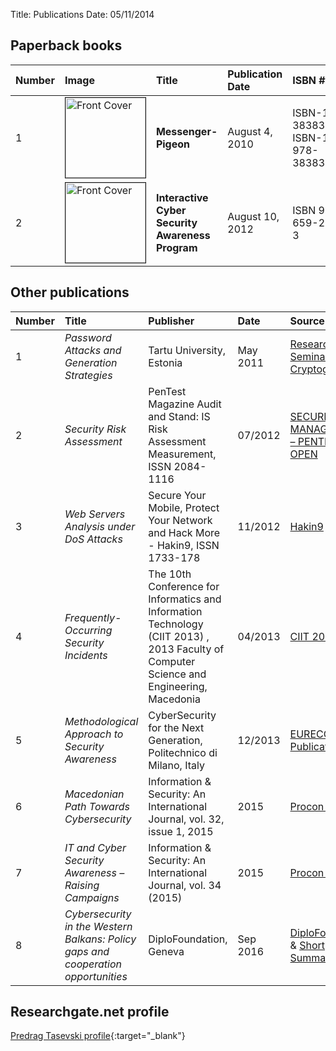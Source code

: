 Title: Publications
Date: 05/11/2014

## Paperback books

| Number | Image                                                                                                                                                                                                                                                                                                                                      | Title                                            | Publication Date | ISBN #                                       | On-line shop                                                                                                                                                                                                                                                                                                                                                                                                                                                                        |
|:-------|:-------------------------------------------------------------------------------------------------------------------------------------------------------------------------------------------------------------------------------------------------------------------------------------------------------------------------------------------|:-------------------------------------------------|:-----------------|:---------------------------------------------|:------------------------------------------------------------------------------------------------------------------------------------------------------------------------------------------------------------------------------------------------------------------------------------------------------------------------------------------------------------------------------------------------------------------------------------------------------------------------------------|
| 1      | <img src="https://encrypted-tbn0.gstatic.com/shopping?q=tbn:ANd9GcQGb7xHyMmtda0BDWxqU4KoQcFUdHRUE7YLq6FrnSoqC3_Ua4I&usqp=CAY" alt="Front Cover" title="Front Cover" id="summary-frontcover" border="1" width="128">                                                                                                                        | **Messenger-Pigeon**                             | August 4, 2010   | ISBN-10: 3838391314; ISBN-13: 978-3838391311 | [Amazon](http://www.amazon.com/Messenger-Pigeon-messaging-performance-communication-solutions/dp/3838391314/ref=la_B00JCKP4XW_1_2?s=books&amp;ie=UTF8&amp;qid=1415045618&amp;sr=1-2), [Google Shopping](https://www.google.com/shopping/product/15835238577999490617?q=Messenger-Pigeon&amp;amp;safe=active&amp;amp;bav=on.2,or.r_cp.r_qf.&amp;amp;bvm=bv.45960087,d.Yms&amp;amp;biw=1366&amp;amp;bih=682&amp;amp;sa=X&amp;amp;ei=IamGUcSEEIX2sgb5-oGYCQ&amp;amp;ved=0CHAQ8wIwBTgK) |
| 2      | <img src="https://books.google.fr/books/content?id=APM4nwEACAAJ&printsec=frontcover&img=1&zoom=1&imgtk=AFLRE70KuZuw54eeFupH_gkoeJs-dbGzL7nmlNaI45IQ_MkQBCyojJgaDRFM1cPCqOzqRSGbw3vkZnsrON1NykoZAK0ninPCGWImGU6l4tX4kXI4qqOWycGXUtx39ovfqp_2Qb_a5q3F" alt="Front Cover" title="Front Cover" id="summary-frontcover" border="1" width="128"> | **Interactive Cyber Security Awareness Program** | August 10, 2012  | ISBN 978-3-659-20798-3                       | [Amazon](http://www.amazon.com/Interactive-Cyber-Security-Awareness-Program/dp/3659207985), [Google  Shopping](http://books.google.fr/books/about/Interactive_Cyber_Security_Awareness_Pro.html?id=APM4nwEACAAJ&amp;redir_esc=y)                                                                                                                                                                                                                                                    |


## Other publications


| Number | Title                                                                             | Publisher                                                                                                                                | Date     | Source                                                                                                                                  | Type             |
|:-------|:----------------------------------------------------------------------------------|:-----------------------------------------------------------------------------------------------------------------------------------------|:---------|:----------------------------------------------------------------------------------------------------------------------------------------|:-----------------|
| 1      | _Password Attacks and Generation Strategies_                                      | Tartu University, Estonia                                                                                                                | May 2011 | [Research Seminar in Cryptography][c1781ee3]                                                                                            | Research Seminar |
| 2      | _Security Risk Assessment_                                                        | PenTest Magazine Audit and Stand: IS Risk Assessment Measurement, ISSN 2084-1116                                                         | 07/2012  | [SECURITY RISK MANAGEMENT – PENTEST OPEN][a5a85053]                                                                                     | Journal Article  |
| 3      | _Web Servers Analysis under DoS Attacks_                                          | Secure Your Mobile, Protect Your Network and Hack More - Hakin9, ISSN 1733-178                                                           | 11/2012  | [Hakin9][7c865bf6]                                                                                                                      | Journal Article  |
| 4      | _Frequently-Occurring Security Incidents_                                         | The 10th Conference for Informatics and Information Technology (CIIT 2013) , 2013 Faculty of Computer Science and Engineering, Macedonia | 04/2013  | [CIIT 2013][b7525545]                                                                                                                   | Conference paper |
| 5      | _Methodological Approach to Security Awareness_                                   | CyberSecurity for the Next Generation, Politechnico di Milano, Italy                                                                     | 12/2013  | [EURECOM Publications][99feba14]                                                                                                        | Conference paper |
| 6      | _Macedonian Path Towards Cybersecurity_                                           | Information & Security: An International Journal, vol. 32, issue 1, 2015                                                                 | 2015     | [Procon Ltd.][d0ca0ea8]                                                                                                                 | Journal Article  |
| 7      | _IT and Cyber Security Awareness – Raising Campaigns_                             | Information & Security: An International Journal, vol. 34 (2015)                                                                         | 2015     | [Procon Ltd.](http://procon.bg/article/it-and-cyber-security-awareness-raising-campaigns)                                               | Journal Article  |
| 8      | _Cybersecurity in the Western Balkans: Policy gaps and cooperation opportunities_ | DiploFoundation, Geneva                                                                                                                  | Sep 2016 | [DiploFoundation](https://www.diplomacy.edu/sites/default/files/Cybersecurity%20in%20Western%20Balkans.pdf) & [Short Summary][a4d12dde] | Research Report  |


  [a4d12dde]: https://issuu.com/diplo/docs/cybersecurity_studywb_summary "Cybersecurity in the Western Balkans"


  [b7525545]: http://ciit.finki.ukim.mk/data/papers/10CiiT/10CiiT-44.pdf "The 10th Conference for Informatics and Information Technology (CIIT 2013)"
  [99feba14]: http://www.eurecom.fr/en/publication/4727/download/rs-publi-4727.pdf "Methodological approach to security awareness program"
  [d0ca0ea8]: http://procon.bg/article/macedonian-path-towards-cybersecurity "Macedonian Path Towards Cybersecurity"


  [c1781ee3]: http://courses.cs.ut.ee/2011/security-seminar-spring/uploads/Main/pedrag-draft.pdf "Research Seminar in Cryptography"
  [a5a85053]: https://pentestmag.com/download/security-risk-management-pentest-open/ "PentestMag.org"
  [7c865bf6]: https://hakin9.org/download/secure-your-mobile-protect-your-network-and-hack-more-with-hakin9-112012/ "SECURE YOUR MOBILE, PROTECT YOUR NETWORK AND HACK MORE WITH HAKIN9 11/2012!"

## Researchgate.net profile

[Predrag Tasevski profile](https://www.researchgate.net/profile/Predrag_Tasevski){:target="_blank"}
